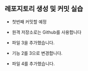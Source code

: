 ## 레포지토리 생성 및 커밋 실습
* 첫번째 커밋할 예정
* 원격 저장소로는 Github를 사용합니다
* 파일 3을 추가했습니다.

* 기능 2를 3으로 변경합니다.
* 파일 4를 추가했습니다.

